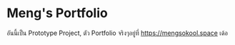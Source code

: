 # Meng's Portfolio

อันนี้เป็น Prototype Project, ตัว Portfolio จริงๆอยู่ที่ https://mengsokool.space เด้อ
